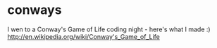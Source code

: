 conways
=======

I wen to a Conway's Game of Life coding night - here's what I made :) http://en.wikipedia.org/wiki/Conway's_Game_of_Life
